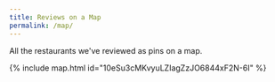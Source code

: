 ```yaml
---
title: Reviews on a Map
permalink: /map/
---
```

All the restaurants we've reviewed as pins on a map.

{% include map.html id="10eSu3cMKvyuLZIagZzJO6844xF2N-6I" %}